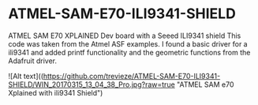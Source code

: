 # ATMEL-SAM-E70-ILI9341-SHIELD
ATMEL SAM E70 XPLAINED Dev board with a Seeed ILI9341 shield
This code was taken from the Atmel ASF examples. I found a basic driver for a ili9341 and added printf functionality and the geometric
functions from the Adafruit driver.

![Alt text]((https://github.com/trevieze/ATMEL-SAM-E70-ILI9341-SHIELD/WIN_20170315_13_04_38_Pro.jpg?raw=true "ATMEL SAM e70 Xplained with ili9341 Shield")
